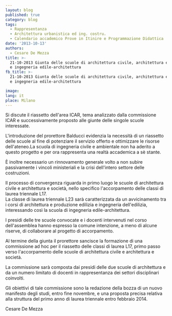 ```yaml
---
layout: blog
published: true
category: blog
tags:
  - Rappresentanza
  - Architettura urbanistica ed ing. costru.
  - Calendario accademico Prove in Itinire e Programmazione Didattica
date: '2013-10-13'
authors:
  - Cesare De Mezza
title: >-
  21-10-2013 Giunta delle scuole di architettura civile, architettura e società
  e ingegneria edile-architettura
fb_title: >-
  21-10-2013 Giunta delle scuole di architettura civile, architettura e società
  e ingegneria edile-architettura

image: 
lang: it
place: Milano
---
```


Si discute il riassetto dell'area ICAR, tema analizzato dalla commissione ICAR e successivamente proposto alle giunte delle singole scuole interessate.

L'introduzione del prorettore Balducci evidenzia la necessità di un riassetto delle scuole al fine di potenziare il servizio offerto e ottimizzare le risorse dell'ateneo.La scuola di ingegneria civile e ambientale non ha aderito a questo progetto e per ora rappresenta una realtà accademica a sè stante.

È inoltre necessario un rinnovamento generale volto a non subire passivamente i vincoli ministeriali e la crisi dell'intero settore delle costruzioni.

Il processo di convergenza riguarda in primo luogo le scuole di architettura civile e architettura e società, nello specifico l'accorpamento delle classi di laurea triennale L17.  
La classe di laurea triennale L23 sarà caratterizzata da un avvicinamento tra i corsi di architettura e produzione edilizia e ingegneria dell'edilizia, interessando così la scuola di ingegneria edile-architettura.

I presidi delle tre scuole convocate e i docenti intervenuti nel corso dell'assemblea hanno espresso la comune intenzione, a meno di alcune riserve, di collaborare al progetto di accorpamento.

Al termine della giunta il prorettore sancisce la formazione di una commissione ad hoc per il riassetto delle classi di laurea L17, primo passo verso l'accorpamento delle scuole di architettura civile e architettura e società.

La commissione sarà composta dai presidi delle due scuole di architettura e da un numero limitato di docenti in rappresentanza dei settori disciplinari coinvolti.

Gli obiettivi di tale commissione sono la redazione della bozza di un nuovo manifesto degli studi, entro fine novembre, e una proposta precisa relativa alla struttura del primo anno di laurea triennale entro febbraio 2014.

Cesare De Mezza
